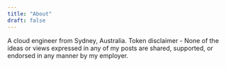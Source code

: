 ```yaml
---
title: "About"
draft: false
---
```

A cloud engineer from Sydney, Australia.
Token disclaimer - None of the ideas or views expressed in any of my posts are shared, supported, or endorsed in any manner by my employer.